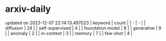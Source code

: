# arxiv-daily
updated on 2023-12-07 22:14:13.497023
| keyword | count |
| - | - |
| diffusion | 24 |
| self-supervised | 4 |
| foundation model | 8 |
| generative | 9 |
| anomaly | 2 |
| in-context | 3 |
| memory | 7 |
| few-shot | 4 |
